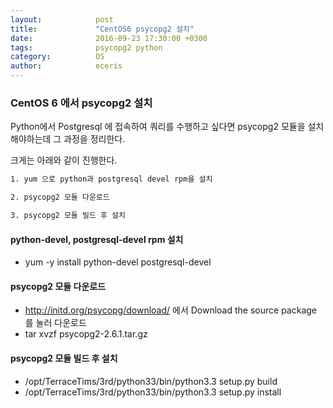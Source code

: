 ```yaml
---
layout:            post
title:             "CentOS6 psycopg2 설치"
date:              2016-09-23 17:30:00 +0300
tags:              psycopg2 python
category:          OS
author:            eceris
---
```


### **CentOS 6 에서 psycopg2 설치**

Python에서 Postgresql 에 접속하여 쿼리를 수행하고 싶다면 psycopg2 모듈을 설치해야하는데 그 과정을 정리한다.

크게는 아래와 같이 진행한다.

```bash
1. yum 으로 python과 postgresql devel rpm을 설치

2. psycopg2 모듈 다운로드

3. psycopg2 모듈 빌드 후 설치

```  

#### **python-devel, postgresql-devel rpm 설치**
* yum -y install python-devel postgresql-devel

#### **psycopg2 모듈 다운로드**
* http://initd.org/psycopg/download/ 에서 Download the source package 를 눌러 다운로드
* tar xvzf psycopg2-2.6.1.tar.gz

#### **psycopg2 모듈 빌드 후 설치**
* /opt/TerraceTims/3rd/python33/bin/python3.3 setup.py build
* /opt/TerraceTims/3rd/python33/bin/python3.3 setup.py install
